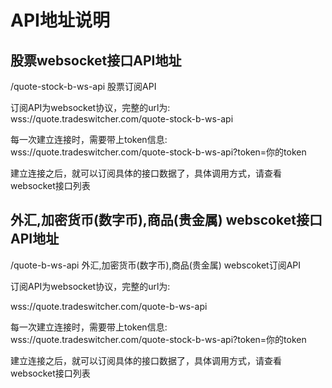 # API地址说明

## 股票websocket接口API地址

/quote-stock-b-ws-api 股票订阅API<br/>

订阅API为websocket协议，完整的url为:<br/>wss://quote.tradeswitcher.com/quote-stock-b-ws-api

每一次建立连接时，需要带上token信息:<br/>wss://quote.tradeswitcher.com/quote-stock-b-ws-api?token=你的token<br/>

建立连接之后，就可以订阅具体的接口数据了，具体调用方式，请查看websocket接口列表<br/>



## 外汇,加密货币(数字币),商品(贵金属) webscoket接口API地址

/quote-b-ws-api  外汇,加密货币(数字币),商品(贵金属) webscoket订阅API<br/>

订阅API为websocket协议，完整的url为:<br/>

wss://quote.tradeswitcher.com/quote-b-ws-api<br/>

每一次建立连接时，需要带上token信息:<br/>
wss://quote.tradeswitcher.com/quote-stock-b-ws-api?token=你的token<br/>

建立连接之后，就可以订阅具体的接口数据了，具体调用方式，请查看websocket接口列表<br/>

